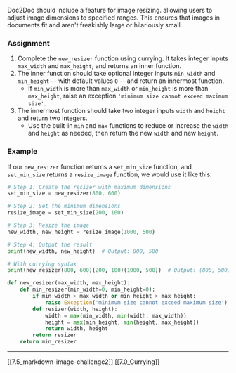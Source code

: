  Doc2Doc should include a feature for image resizing. allowing users to adjust image dimensions to specified ranges. 
 This ensures that images in documents fit and aren't freakishly large or hilariously small. 

### Assignment
1. Complete the `new_resizer` function using currying. It takes integer inputs `max_width` and `max_height`, and returns an inner function. 
2. The inner function should take optional integer inputs `min_width` and `min_height` -- with default values `0` -- and return an innermost function. 
	- If `min_width` is more than `max_width` or `min_height` is more than `max_height`, raise an exception `'minimum size cannot exceed maximum size'`. 
3. The innermost function should take two integer inputs `width`  and `height` and return two integers. 
	- Use the built-in `min` and `max` functions to reduce or increase the `width` and `height` as needed, then return the new `width` and new `height`. 

### Example
If our `new_resizer` function returns a `set_min_size` function, and `set_min_size` returns a `resize_image` function, we would use it like this: 
``` python
# Step 1: Create the resizer with maximum dimensions
set_min_size = new_resizer(800, 600)

# Step 2: Set the minimum dimensions
resize_image = set_min_size(200, 100)

# Step 3: Resize the image
new_width, new_height = resize_image(1000, 500)

# Step 4: Output the result
print(new_width, new_height)  # Output: 800, 500

# With currying syntax
print(new_resizer(800, 600)(200, 100)(1000, 500))  # Output: (800, 500)
```

``` python
def new_resizer(max_width, max_height):
    def min_resizer(min_width=0, min_height=0):
        if min_width > max_width or min_height > max_height:
            raise Exception('minimum size cannot exceed maximum size')
        def resizer(width, height):
            width = max(min_width, min(width, max_width))
            height = max(min_height, min(height, max_height))
            return width, height
        return resizer
    return min_resizer
```

---
[[7.5_markdown-image-challenge2]]
[[7.0_Currying]]
